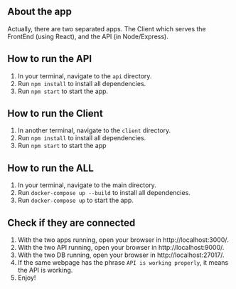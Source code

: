 ## About the app
Actually, there are two separated apps. The Client which serves the FrontEnd (using React), and the API (in Node/Express).

## How to run the API
1. In your terminal, navigate to the `api` directory.
2. Run `npm install` to install all dependencies.
3. Run `npm start` to start the app.

## How to run the Client
1. In another terminal, navigate to the `client` directory.
2. Run `npm install` to install all dependencies.
3. Run `npm start` to start the app

## How to run the ALL
1. In your terminal, navigate to the main directory.
2. Run `docker-compose up --build` to install all dependencies.
3. Run `docker-compose up` to start the app.


## Check if they are connected
1. With the two apps running, open your browser in http://localhost:3000/.
2. With the two API running, open your browser in http://localhost:9000/.
3. With the two DB running, open your browser in http://localhost:27017/.
4. If the same webpage has the phrase `API is working properly`, it means the API is working.
5. Enjoy!
